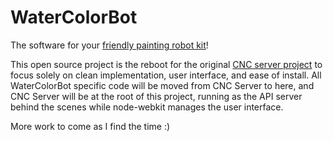 WaterColorBot
=============

The software for your [friendly painting robot kit](http://watercolorbot.com)!

This open source project is the reboot for the original [CNC server project](http://github.com/techninja/cncserver)
to focus solely on clean implementation, user interface, and ease of install. All WaterColorBot specific code will be
moved from CNC Server to here, and CNC Server will be at the root of this project, running as the API server behind the
scenes while node-webkit manages the user interface.

More work to come as I find the time :)
